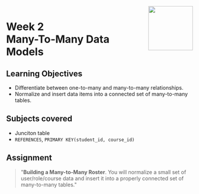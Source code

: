 <a href="../">
  <img src="/img/Database_Design_and_Basic_SQL_in_PostgreSQL_logo.avif" width="120" align="right">
</a>

# Week 2 <br> Many-To-Many Data Models

## Learning Objectives
- Differentiate between one-to-many and many-to-many relationships.
- Normalize and insert data items into a connected set of many-to-many tables.

## Subjects covered
- Junciton table
- `REFERENCES`, `PRIMARY KEY(student_id, course_id)`

## Assignment

>"**Building a Many-to-Many Roster**. You will normalize a small set of user/role/course data and insert it into a properly connected set of many-to-many tables."
